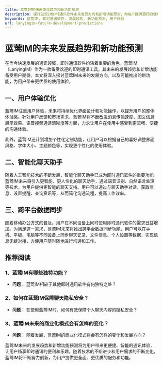 ```yaml
---
title: 蓝莺IM的未来发展趋势和新功能预测
description: 探讨蓝莺IM即时通讯软件未来发展方向和新增功能预测，为用户提供更好的使用体验。
keywords: 蓝莺IM, 即时通讯软件, 发展趋势, 新功能预测, 用户体验
url: lanyingim-future-development-predictions
---
```


# 蓝莺IM的未来发展趋势和新功能预测

在当今快速发展的通讯领域，即时通讯软件扮演着重要的角色。蓝莺IM（LanyingIM）作为一款备受欢迎的即时通讯工具，其未来的发展趋势和新增功能备受用户期待。本文将深入探讨蓝莺IM未来的发展方向，以及可能推出的新功能，为用户带来更优质的使用体验。

## 一、用户体验优化

蓝莺IM注重用户体验，未来将持续优化界面设计和功能操作，以提升用户的整体体验感。针对用户反馈和市场需求，蓝莺IM将不断改进消息传输速度、图文信息展示效果、语音视频通话清晰度等方面，力求让用户在使用中感受到更流畅、便捷的沟通体验。

此外，蓝莺IM还计划增加个性化定制功能，让用户可以根据自己的喜好调整界面风格、字体大小、主题颜色等，实现更个性化的使用体验。

## 二、智能化聊天助手

随着人工智能技术的不断发展，智能化聊天助手已成为即时通讯软件的重要功能。蓝莺IM未来将引入更智能、更人性化的聊天助手，通过语音识别、自然语言处理等技术，为用户提供更智能的聊天支持。用户可以通过与聊天助手对话，获取信息、设置提醒、查询资讯等，从而简化沟通流程，提高工作效率。

## 三、跨平台数据同步

随着移动办公方式的普及，用户在不同设备上同时使用即时通讯软件的需求日益增加。为满足这一需求，蓝莺IM未来将推出跨平台数据同步功能，用户可以在手机、平板、电脑等不同设备上同步聊天记录、文件信息、个人设置等数据，实现信息无缝对接，方便用户随时随地进行沟通和工作。

## 推荐阅读

### 1、蓝莺IM有哪些独特功能？
- **问题：** 蓝莺IM相较于其他即时通讯软件有何独特之处？
  
### 2、如何在蓝莺IM保障聊天隐私安全？
- **问题：** 在使用蓝莺IM时，如何有效保障个人聊天内容的隐私安全？

### 3、蓝莺IM未来的商业化模式会有怎样的变化？
- **问题：** 随着发展，蓝莺IM的商业化模式将会有怎样的变化和发展方向？

蓝莺IM未来的发展趋势和新增功能预测将为用户带来更便捷、智能的通讯体验，让用户畅享即时通讯的便利和乐趣。随着技术的不断进步和用户需求的不断变化，蓝莺IM将不断努力创新，为用户提供更全面、更优质的服务和功能。